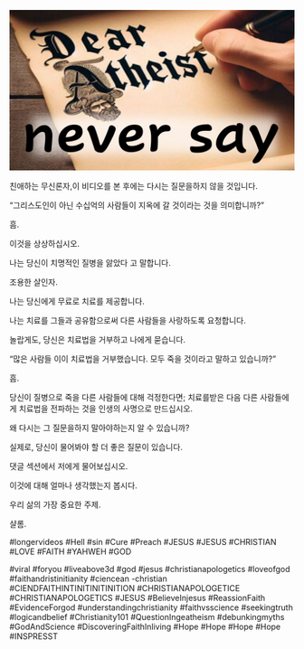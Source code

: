 ![Video cover image](../cover-2.jpg "cover photo")

친애하는 무신론자,이 비디오를 본 후에는 다시는 질문을하지 않을 것입니다.

“그리스도인이 아닌 수십억의 사람들이 지옥에 갈 것이라는 것을 의미합니까?”

흠.

이것을 상상하십시오.

나는 당신이 치명적인 질병을 앓았다 고 말합니다.

조용한 살인자.

나는 당신에게 무료로 치료를 제공합니다.

나는 치료를 그들과 공유함으로써 다른 사람들을 사랑하도록 요청합니다.

놀랍게도, 당신은 치료법을 거부하고 나에게 묻습니다.

“많은 사람들 이이 치료법을 거부했습니다. 모두 죽을 것이라고 말하고 있습니까?”

흠.

당신이 질병으로 죽을 다른 사람들에 대해 걱정한다면; 치료를받은 다음 다른 사람들에게 치료법을 전파하는 것을 인생의 사명으로 만드십시오.

왜 다시는 그 질문을하지 말아야하는지 알 수 있습니까?

실제로, 당신이 물어봐야 할 더 좋은 질문이 있습니다.

댓글 섹션에서 저에게 물어보십시오.

이것에 대해 얼마나 생각했는지 봅시다.

우리 삶의 가장 중요한 주제.

샬롬.


#longervideos #Hell #sin #Cure #Preach #JESUS ​​#JESUS ​​#CHRISTIAN #LOVE #FAITH #YAHWEH #GOD

#viral #foryou #liveabove3d #god #jesus #christianapologetics #loveofgod #faithandristinitianity #ciencean -christian #CIENDFAITHINTINITINITINITION #CHRISTIANAPOLOGETICE #CHRISTIANAPOLOGETICS #JESUS #BelieveInjesus #ReassionFaith #EvidenceForgod #understandingchristianity #faithvsscience #seekingtruth #logicandbelief #Christianity101 #QuestionIngeatheism #debunkingmyths #GodAndScience #DiscoveringFaithInliving #Hope #Hope #Hope #Hope #INSPRESST